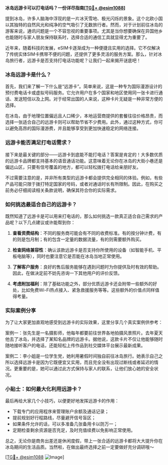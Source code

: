 **冰岛远游卡可以打电话吗？一份详尽指南[[TG💪+ @esim1088](https://t.me/s/esim1088)]**

提到冰岛，许多人脑海中浮现的是一片冰天雪地、极光闪烁的景象。这个北欧小国以其独特的自然风光和纯净的空气吸引了无数旅行者。然而，对于计划前往冰岛的游客来说，通讯问题是一个不容忽视的重要事项。尤其是当你想要确保在异国他乡也能随时与家人朋友保持联系时，选择合适的通信工具就显得尤为重要了。

近年来，随着科技的发展，eSIM卡逐渐成为一种便捷且实用的选择。它不仅解决了传统实体SIM卡携带不便的问题，还提供了更多灵活的服务方案。那么，针对冰岛旅行者，远游卡是否支持打电话功能呢？让我们一起来揭开谜底吧！

### 冰岛远游卡是什么？

首先，我们来了解一下什么是“远游卡”。简单来说，这是一种专为国际漫游设计的预付费电话卡或虚拟号码服务。它允许用户在多个国家和地区使用同一张卡进行通话、发送短信以及上网。对于经常出国的人来说，这种卡片无疑是一种非常方便的选择。

在冰岛，由于地理位置偏远且人口稀少，本地运营商提供的套餐往往价格昂贵，而选择一张适合自己的远游卡则可以帮助节省不少费用。此外，通过这种方式，你可以避免高昂的国际漫游费，并且能够享受到更加快速稳定的网络连接。

### 远游卡能否满足打电话需求？

接下来是最关键的部分——远游卡到底能不能打电话？答案是肯定的！大多数优质的远游卡品牌都支持基本的语音通话功能。这意味着无论你在冰岛的大街小巷还是偏远山区，只要有信号覆盖的地方，都可以轻松拨打电话给亲朋好友。

不过需要注意的是，并非所有类型的远游卡都会提供完全相同的体验。例如，有些产品可能只限于拨打特定国家的号码，或者对通话时长有所限制。因此，在购买之前务必仔细阅读相关条款说明，确保其符合你的实际需求。

### 如何挑选最适合自己的远游卡？

既然知道了远游卡是可以用来打电话的，那么如何挑选一款真正适合自己需求的产品呢？以下几点建议或许能帮到你：

1. **查看资费结构**：不同的服务商可能会有不同的收费标准。有的按分钟计费，有的则是包月制；有的包含一定量的数据流量，有的则需要额外购买。
   
2. **检查网络兼容性**：确认该款远游卡是否支持你所使用的设备（如智能手机、平板电脑等），同时也要注意它是否能在冰岛当地正常使用。

3. **了解客户服务**：良好的售后服务能够在遇到问题时为你提供及时有效的帮助。因此，在做决定前不妨先咨询一下其他用户的评价反馈。

4. **考虑附加福利**：除了基础功能之外，部分优质远游卡还会附带一些额外的好处，比如免费Wi-Fi热点接入、紧急救援服务等等。这些额外的价值点同样值得考量。

### 实际案例分享

为了让大家更加直观地感受到远游卡的实际效果，这里分享几个真实案例供参考：

案例一：张先生是一名摄影师，他每年都要前往世界各地拍摄风景照片。去年夏天他去了冰岛，并选择了某知名品牌的远游卡。据他说，这款卡片不仅让他能够随时随地接听客户的电话，还能轻松上传作品到社交媒体平台展示最新成果。

案例二：李小姐是一位学生党，她利用暑假时间独自前往冰岛旅行。她表示自己之所以选择远游卡是因为它既便宜又实用，而且完全没有出现过断线或者延迟的情况。更重要的是，她可以通过此方式保持与家人的联系，让他们放心她的安全状况。

### 小贴士：如何最大化利用远游卡？

最后再给大家几个小技巧，以便更好地发挥远游卡的作用：

- 下载专门的应用程序来管理账户余额及通话记录；
- 提前规划好行程路线，尽量避开信号盲区；
- 如果条件允许的话，可以多准备几张备用卡以防万一；
- 定期检查剩余资源是否充足，及时充值续费以免影响正常使用。

总之，无论你是商务出差还是休闲度假，带上一张合适的远游卡都将大大提升你在冰岛期间的生活品质。当然啦，在做出最终选择之前一定要做好充分调研哦～

[[TG💪+ @esim1088](https://t.me/s/esim1088) ![Image](https://i.postimg.cc/4NQfJmqS/Snipaste-2025-05-13-00-14-12.png)]